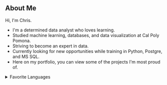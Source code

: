 ## About Me
Hi, I'm Chris.

- I'm a determined data analyst who loves learning.
- Studied machine learning, databases, and data visualization at Cal Poly Pomona.
- Striving to become an expert in data.
- Currently looking for new opportunities while training in Python, Postgre, and MS SQL.
- Here on my portfolio, you can view some of the projects I'm most proud of.

<details>
<summary>Favorite Languages</summary>

| SQL       |
| Python    |
| Tableau   |

| Favorite Languages |
|-----------|
| SQL       |
| Python    |
| Tableau   |

